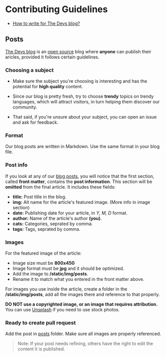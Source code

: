 # Contributing Guidelines

- [How to write for The Devs blog?](#posts)

## Posts

[The Devs blog](https://thedevs.network/blog) is an [open source](https://github.com/TheDevs-Network/website/tree/master/posts) blog where **anyone** can publish their aricles, provided it follows certain guidelines.

### Choosing a subject

- Make sure the subject you're choosing is interesting and has the potential for **high quality** content.

- Since our blog is pretty fresh, try to choose **trendy** topics on trendy languages, which will attract visitors, in turn helping them discover our community.

- That said, if you're unsure about your subject, you can open an issue and ask for feedback.

### Format

Our blog posts are written in Markdown. Use the same format in your blog file.

### Post info

If you look at any of our [blog posts](https://github.com/TheDevs-Network/website/edit/master/posts/build-a-telegram-bot-with-node.js.md), you will notice that the first section, called **front matter**, contains the **post information**. This section will be **omitted** from the final article. It includes these fields:

- **title:** Post title in the blog.
- **img:** Alt name for the article's featured image. (More info in image section)
- **date:** Publishing date for your article, in _Y, M, D_ format.
- **author:** Name of the article's author __(you)__.
- **cats:** Categories, seprated by comma.
- **tags:** Tags, seprated by comma.

### Images

For the featured image of the article:
- Image size must be **800x450**
- Image format must be **jpg** and it should be optimized.
- Add the image to **/static/img/posts**.
- Rename it to match what you entered in the front matter above.

For images you use inside the article, create a folder in the **/static/img/posts**, add all the images there and reference to that properly.

**DO NOT use a copyrighted image, or an image that requires attribution.** You can use [Unsplash](https://unsplash.com/) if you need to use stock photos.

### Ready to create pull request

Add the post in [posts](https://github.com/TheDevs-Network/website/tree/master/posts) folder. Make sure all images are properly referenced.
> Note: If your post needs refining, others have the right to edit the content it is published.
